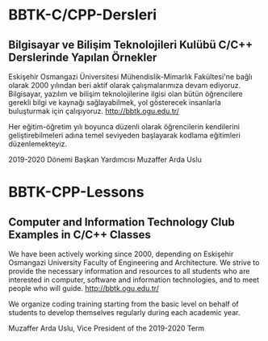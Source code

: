 # BBTK-C/CPP-Dersleri 
## Bilgisayar ve Bilişim Teknolojileri Kulübü C/C++ Derslerinde Yapılan Örnekler

Eskişehir Osmangazi Üniversitesi Mühendislik-Mimarlık Fakültesi'ne bağlı olarak 2000 yılından beri aktif olarak 
çalışmalarımıza devam ediyoruz. Bilgisayar, yazılım ve bilişim teknolojilerine ilgisi olan bütün öğrencilere gerekli 
bilgi ve kaynağı sağlayabilmek, yol gösterecek insanlarla buluşturmak için çalışıyoruz. http://bbtk.ogu.edu.tr/

Her eğitim-öğretim yılı boyunca düzenli olarak öğrencilerin kendilerini geliştirebilmeleri 
adına temel seviyeden başlayarak kodlama eğitimleri düzenlemekteyiz.

2019-2020 Dönemi Başkan Yardımcısı Muzaffer Arda Uslu

# BBTK-CPP-Lessons
## Computer and Information Technology Club Examples in C/C++ Classes

We have been actively working since 2000, depending on Eskişehir Osmangazi University Faculty of Engineering and Architecture. We strive to provide the necessary information and resources to all students who are interested in computer, software and information technologies, and to meet people who will guide. http://bbtk.ogu.edu.tr/

We organize coding training starting from the basic level on behalf of students
to develop themselves regularly during each academic year.

Muzaffer Arda Uslu, Vice President of the 2019-2020 Term
